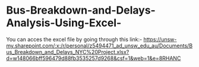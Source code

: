 # Bus-Breakdown-and-Delays-Analysis-Using-Excel-
You can acces the excel file by going through this link:- https://unsw-my.sharepoint.com/:x:/r/personal/z5494471_ad_unsw_edu_au/Documents/Bus_Breakdown_and_Delays_NYC%20Project.xlsx?d=w148066bff596479d88fb3535257d9268&csf=1&web=1&e=8RHANC
